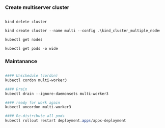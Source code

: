 ### Create multiserver cluster

```powershell

kind delete cluster

kind create cluster --name multi --config .\kind_cluster_multiple_nodes.yaml

kubectl get nodes

kubectl get pods -o wide

```


### Maintanance

```powershell

#### Unschedule (cordon)
kubectl cordon multi-worker3

#### Drain
kubectl drain --ignore-daemonsets multi-worker3

#### ready for work again
kubectl uncordon multi-worker3

#### Re-distribute all pods
kubectl rollout restart deployment.apps/appx-deployment



```